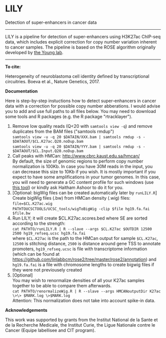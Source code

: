 # LILY
Detection of super-enhancers in cancer data    

---------------------------------------------------------------------------------------------------------------------------

LILY is a pipeline for detection of super-enhancers using H3K27ac ChIP-seq data, which includes explicit correction for copy number variation inherent to cancer samples. The pipeline is based on the ROSE algorithm originally developed by [the Young lab](http://younglab.wi.mit.edu/super_enhancer_code.html). 

---------------------------------------------------------------------------------------------------------------------------

**To cite:**

Heterogeneity of neuroblastoma cell identity defined by transcriptional circuitries. Boeva et al., Nature Genetics, 2017.

**Documentation**

Here is step-by-step instuctions how to detect super-enhancers in cancer data with a correction for possible copy number abberations. I would advise you to add and use full paths to all files below. You may need to download some tools and R packages (e.g. the R package "rtracklayer").
1. Remove low quality reads (Q\<20 with `samtools view -q`) and remove duplicates from the BAM files ("samtools rmdup")  
`samtools view -u -q 20 $DATAIN/XXX.bam | samtools rmdup -s - $DATAOUT/$CL.K27ac.Q20.noDup.bam`  
`samtools view -u -q 20 $DATAIN/YYY.bam | samtools rmdup -s - $DATAOUT/$CL.Input.Q20.noDup.bam`  
2. Call peaks with HMCan: http://www.cbrc.kaust.edu.sa/hmcan/  
By default, the size of genomic regions to perform copy number normalization is 100Kb. In case you have 30M reads in the input, you can decrease this size to 10Kb if you wish. It is mostly important if you expect to have some amplifications in your tumor genomes. In this case, you will need to generate a GC content profile for such windows (use [this tool](http://www.cbrc.kaust.edu.sa/hmcan/GCCount.tar.gz)) or kindly ask Haitham Ashoor to do it for you.  
3. [Optional: bigWig files can be created automatically later by `runLILY.R`] 
Create bigWig files (.bw) from HMCan density (.wig) files:  
`file=$CL.K27ac.wig`   
`PATHTOUCSCTOOLS/UCSC_tools/wigToBigWig -clip $file hg19.fa.fai $file.bw`  
4. Run LILY; it will create $CL.K27ac.scores.bed where SE are sorted according to the strength:  
`cat PATHTO/runLILY.R | R --slave --args $CL.K27ac $OUTDIR 12500 2500 hg19_refseq.ucsc hg19.fa.fai`  
where `$CL.K27ac` is the path to the HMCan output for sample `$CL.K27ac`, `12500` is stitching distance, `2500` is distance around gene TSS to annotate promoters, `hg19_refseq.ucsc` is file with transcriptome information (which can be found at https://github.com/linlabbcm/rose2/tree/master/rose2/annotation) and `hg19.fa.fai` is a file with chromosome lengths to create bigwig files if they were not previousely created 
5. [Optional]  
You may wish to renormalize densities of all your K27ac samples together to be able to compare them afterwards.  
`cat PATHTO/renormalizeWig.R | R --slave --args HMCANoutputDir K27ac \>\> $MARK.log \>$MARK.log`  
Attention: This normalization does not take into account spike-in data.  

**Acknowledgements**

This work was supported by grants from the Institut National de la Sante et de la Recherche Medicale, the Institut Curie, the Ligue Nationale contre le Cancer (Equipe labellisee and CIT program).
